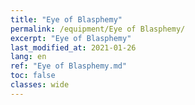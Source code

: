 ```yaml
---
title: "Eye of Blasphemy"
permalink: /equipment/Eye of Blasphemy/
excerpt: "Eye of Blasphemy"
last_modified_at: 2021-01-26
lang: en
ref: "Eye of Blasphemy.md"
toc: false
classes: wide
---
```


